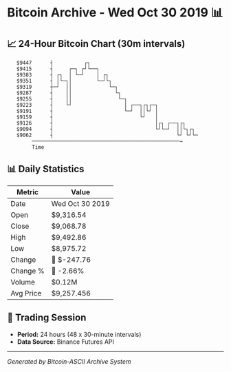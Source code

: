 # Bitcoin Archive - Wed Oct 30 2019 📊

## 📈 24-Hour Bitcoin Chart (30m intervals)

```
   $9447      ┤          ┌┐                                    
   $9415      ┤     ┌─┐ ┌┘└──┐                                 
   $9383      ┤ ┌┐  │ └─┘    │ ┌┐                              
   $9351      ┤ │└─┐│        └─┘└┐                             
   $9319      ┼─┘  ││            └─┐                           
   $9287      ┤    ││              └┐                          
   $9255      ┤    ││               └─┐                        
   $9223      ┤    └┘                 │ ┌──┐┌┐┌─┐              
   $9191      ┤                       └─┘  ││└┘ │              
   $9159      ┤                            └┘   │              
   $9126      ┤                                 │┌┐ ┌──┐┌┐     
   $9094      ┤                                 └┘└─┘  ││└┐┌┐  
   $9062      ┤                                        └┘ └┘└─ 
        ────────────────────────────────────────────────→
        Time
```

## 📊 Daily Statistics

| Metric | Value |
|--------|-------|
| Date | Wed Oct 30 2019 |
| Open | $9,316.54 |
| Close | $9,068.78 |
| High | $9,492.86 |
| Low | $8,975.72 |
| Change | 🔴 $-247.76 |
| Change % | 🔴 -2.66% |
| Volume | $0.12M |
| Avg Price | $9,257.456 |

## 📅 Trading Session

- **Period:** 24 hours (48 x 30-minute intervals)
- **Data Source:** Binance Futures API

---
*Generated by Bitcoin-ASCII Archive System*
